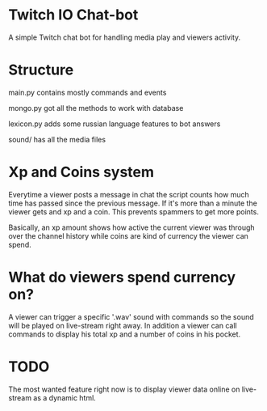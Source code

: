 # Twitch IO Chat-bot
A simple Twitch chat bot for handling media play and viewers activity.
# Structure
main.py contains mostly commands and events

mongo.py got all the methods to work with database

lexicon.py adds some russian language features to bot answers

sound/ has all the media files
# Xp and Coins system
Everytime a viewer posts a message in chat the script counts how much time has passed since the previous message. If it's more than a minute the viewer gets and xp and a coin. This prevents spammers to get more points.

Basically, an xp amount shows how active the current viewer was through over the channel history while coins are kind of currency the viewer can spend.
# What do viewers spend currency on?
A viewer can trigger a specific '.wav' sound with commands so the sound will be played on live-stream right away.
In addition a viewer can call commands to display his total xp and a number of coins in his pocket.
# TODO
The most wanted feature right now is to display viewer data online on live-stream as a dynamic html.
